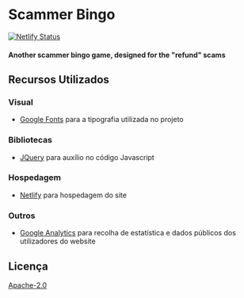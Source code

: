 # Scammer Bingo

[![Netlify Status](https://api.netlify.com/api/v1/badges/95e694f7-b435-458f-811c-9e02b070bab8/deploy-status)](https://app.netlify.com/sites/scammer-bingo/deploys)

#### Another scammer bingo game, designed for the "refund" scams

## Recursos Utilizados

### Visual

- [Google Fonts](https://fonts.google.com) para a tipografia utilizada no projeto

### Bibliotecas

- [JQuery](https://jquery.com/) para auxílio no código Javascript

### Hospedagem

- [Netlify](https://www.netlify.com/) para hospedagem do site

### Outros

- [Google Analytics](https://analytics.google.com/analytics/web/) para recolha de estatística e dados públicos dos utilizadores do website

## Licença

[Apache-2.0](https://www.apache.org/licenses/LICENSE-2.0)
